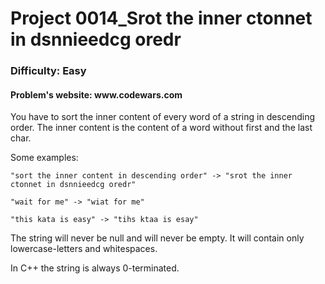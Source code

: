 <h1>Project  0014_Srot the inner ctonnet in dsnnieedcg oredr</h1>
<h3>Difficulty: Easy </h3>
<h4>Problem's website: www.codewars.com</h4>    

You have to sort the inner content of every word of a string in descending order.
The inner content is the content of a word without first and the last char.

Some examples:

    "sort the inner content in descending order" -> "srot the inner ctonnet in dsnnieedcg oredr"

    "wait for me" -> "wiat for me"

    "this kata is easy" -> "tihs ktaa is esay"

The string will never be null and will never be empty.
It will contain only lowercase-letters and whitespaces.

In C++ the string is always 0-terminated. 
